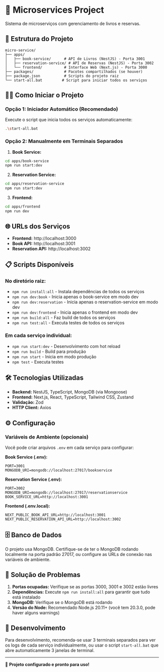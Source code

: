 # 🚀 Microservices Project

Sistema de microserviços com gerenciamento de livros e reservas.

## 📁 Estrutura do Projeto

```
micro-service/
├── apps/
│   ├── book-service/      # API de Livros (NestJS) - Porta 3001
│   ├── reservation-service/ # API de Reservas (NestJS) - Porta 3002
│   └── frontend/          # Interface Web (Next.js) - Porta 3000
├── packages/              # Pacotes compartilhados (se houver)
├── package.json           # Scripts do projeto raiz
└── start-all.bat         # Script para iniciar todos os serviços
```

## 🏃‍♂️ Como Iniciar o Projeto

### Opção 1: Iniciador Automático (Recomendado)
Execute o script que inicia todos os serviços automaticamente:
```bash
.\start-all.bat
```

### Opção 2: Manualmente em Terminais Separados

1. **Book Service:**
```bash
cd apps/book-service
npm run start:dev
```

2. **Reservation Service:**
```bash
cd apps/reservation-service  
npm run start:dev
```

3. **Frontend:**
```bash
cd apps/frontend
npm run dev
```

## 🌐 URLs dos Serviços

- **Frontend:** http://localhost:3000
- **Book API:** http://localhost:3001
- **Reservation API:** http://localhost:3002

## 📋 Scripts Disponíveis

### No diretório raiz:
- `npm run install:all` - Instala dependências de todos os serviços
- `npm run dev:book` - Inicia apenas o book-service em modo dev
- `npm run dev:reservation` - Inicia apenas o reservation-service em modo dev  
- `npm run dev:frontend` - Inicia apenas o frontend em modo dev
- `npm run build:all` - Faz build de todos os serviços
- `npm run test:all` - Executa testes de todos os serviços

### Em cada serviço individual:
- `npm run start:dev` - Desenvolvimento com hot reload
- `npm run build` - Build para produção
- `npm run start` - Inicia em modo produção
- `npm test` - Executa testes

## 🛠️ Tecnologias Utilizadas

- **Backend:** NestJS, TypeScript, MongoDB (via Mongoose)
- **Frontend:** Next.js, React, TypeScript, Tailwind CSS, Zustand
- **Validação:** Zod
- **HTTP Client:** Axios

## ⚙️ Configuração

### Variáveis de Ambiente (opcionais)

Você pode criar arquivos `.env` em cada serviço para configurar:

**Book Service (.env):**
```
PORT=3001
MONGODB_URI=mongodb://localhost:27017/bookservice
```

**Reservation Service (.env):**
```
PORT=3002
MONGODB_URI=mongodb://localhost:27017/reservationservice
BOOK_SERVICE_URL=http://localhost:3001
```

**Frontend (.env.local):**
```
NEXT_PUBLIC_BOOK_API_URL=http://localhost:3001
NEXT_PUBLIC_RESERVATION_API_URL=http://localhost:3002
```

## 🗄️ Banco de Dados

O projeto usa MongoDB. Certifique-se de ter o MongoDB rodando localmente na porta padrão 27017, ou configure as URLs de conexão nas variáveis de ambiente.

## 🐛 Solução de Problemas

1. **Portas ocupadas:** Verifique se as portas 3000, 3001 e 3002 estão livres
2. **Dependências:** Execute `npm run install:all` para garantir que tudo está instalado
3. **MongoDB:** Verifique se o MongoDB está rodando
4. **Versão do Node:** Recomendado Node.js 20.11+ (você tem 20.3.0, pode haver alguns warnings)

## 🔄 Desenvolvimento

Para desenvolvimento, recomenda-se usar 3 terminais separados para ver os logs de cada serviço individualmente, ou usar o script `start-all.bat` que abre automaticamente 3 janelas de terminal.

---

🎉 **Projeto configurado e pronto para uso!**
